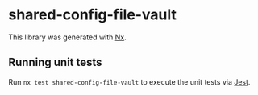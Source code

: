# shared-config-file-vault

This library was generated with [Nx](https://nx.dev).

## Running unit tests

Run `nx test shared-config-file-vault` to execute the unit tests via [Jest](https://jestjs.io).

